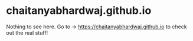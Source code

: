 # chaitanyabhardwaj.github.io
Nothing to see here.
Go to -> https://chaitanyabhardwaj.github.io to check out the real stuff!
